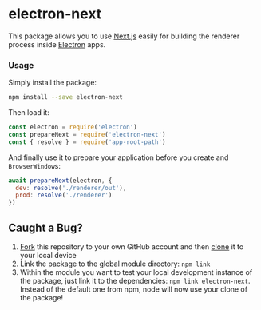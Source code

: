 # electron-next

This package allows you to use [Next.js](https://github.com/zeit/next.js) easily for building the renderer process inside [Electron](https://electron.atom.io) apps.

### Usage

Simply install the package:

```bash
npm install --save electron-next
```

Then load it:

```js
const electron = require('electron')
const prepareNext = require('electron-next')
const { resolve } = require('app-root-path')
```

And finally use it to prepare your application before you create and `BrowserWindow`s:

```js
await prepareNext(electron, {
  dev: resolve('./renderer/out'),
  prod: resolve('./renderer')
})
```

## Caught a Bug?

1. [Fork](https://help.github.com/articles/fork-a-repo/) this repository to your own GitHub account and then [clone](https://help.github.com/articles/cloning-a-repository/) it to your local device
2. Link the package to the global module directory: `npm link`
3. Within the module you want to test your local development instance of the package, just link it to the dependencies: `npm link electron-next`. Instead of the default one from npm, node will now use your clone of the package!
